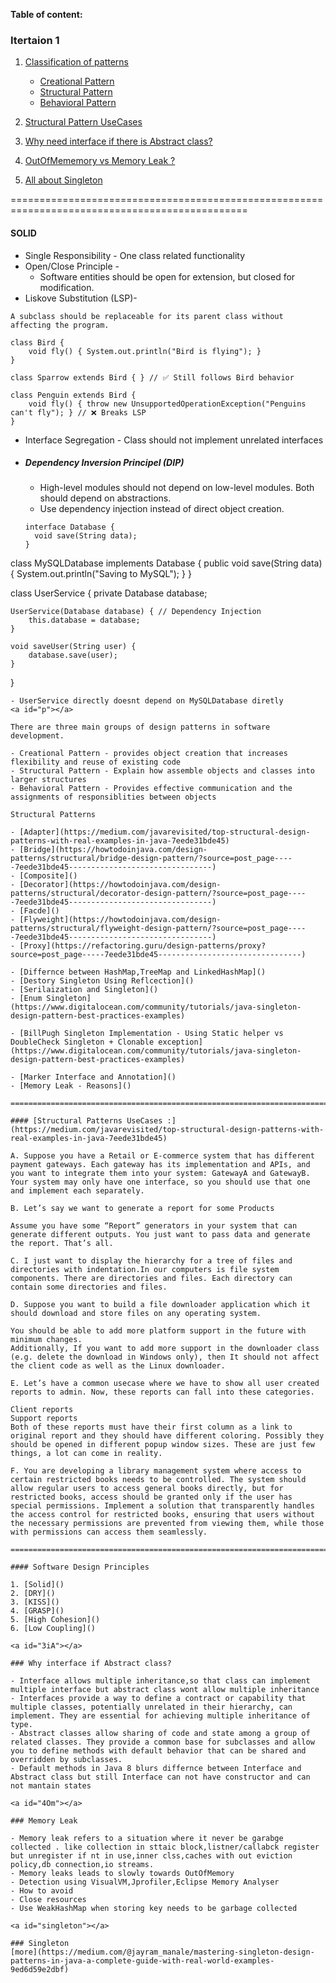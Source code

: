 **Table of content:**

### Itertaion 1

1. [Classification of patterns](#p)
   - [Creational Pattern](#cp)
   - [Structural Pattern](#sp)
   - [Behavioral Pattern](#bp)
2. [Structural Pattern UseCases](#spu)

3. [Why need interface if there is Abstract class?](#3ia)

4. [OutOfMememory vs Memory Leak ?](#4Om)
5. [All about Singleton](#singleton)

===============================================================================================

#### SOLID

- Single Responsibility - One class related functionality
- Open/Close Principle -
  - Software entities should be open for extension, but closed for modification.
- Liskove Substitution (LSP)-

```
A subclass should be replaceable for its parent class without affecting the program.

class Bird {
    void fly() { System.out.println("Bird is flying"); }
}

class Sparrow extends Bird { } // ✅ Still follows Bird behavior

class Penguin extends Bird {
    void fly() { throw new UnsupportedOperationException("Penguins can't fly"); } // ❌ Breaks LSP
}

```

- Interface Segregation - Class should not implement unrelated interfaces
- ##### Dependency Inversion Principel (DIP)
  - High-level modules should not depend on low-level modules. Both should depend on abstractions.
  - Use dependency injection instead of direct object creation.
  ```
  interface Database {
    void save(String data);
  }
  ```

class MySQLDatabase implements Database {
public void save(String data) { System.out.println("Saving to MySQL"); }
}

class UserService {
private Database database;

    UserService(Database database) { // Dependency Injection
        this.database = database;
    }

    void saveUser(String user) {
        database.save(user);
    }

}

```
- UserService directly doesnt depend on MySQLDatabase diretly
<a id="p"></a>

There are three main groups of design patterns in software development.

- Creational Pattern - provides object creation that increases flexibility and reuse of existing code
- Structural Pattern - Explain how assemble objects and classes into larger structures
- Behavioral Pattern - Provides effective communication and the assignments of responsiblities between objects

Structural Patterns

- [Adapter](https://medium.com/javarevisited/top-structural-design-patterns-with-real-examples-in-java-7eede31bde45)
- [Bridge](https://howtodoinjava.com/design-patterns/structural/bridge-design-pattern/?source=post_page-----7eede31bde45--------------------------------)
- [Composite]()
- [Decorator](https://howtodoinjava.com/design-patterns/structural/decorator-design-pattern/?source=post_page-----7eede31bde45--------------------------------)
- [Facde]()
- [Flyweight](https://howtodoinjava.com/design-patterns/structural/flyweight-design-pattern/?source=post_page-----7eede31bde45--------------------------------)
- [Proxy](https://refactoring.guru/design-patterns/proxy?source=post_page-----7eede31bde45--------------------------------)

- [Differnce between HashMap,TreeMap and LinkedHashMap]()
- [Destory Singleton Using Reflcection]()
- [Serilaization and Singleton]()
- [Enum Singleton](https://www.digitalocean.com/community/tutorials/java-singleton-design-pattern-best-practices-examples)

- [BillPugh Singleton Implementation - Using Static helper vs DoubleCheck Singleton + Clonable exception](https://www.digitalocean.com/community/tutorials/java-singleton-design-pattern-best-practices-examples)

- [Marker Interface and Annotation]()
- [Memory Leak - Reasons]()

===============================================================================================

#### [Structural Patterns UseCases :](https://medium.com/javarevisited/top-structural-design-patterns-with-real-examples-in-java-7eede31bde45)

A. Suppose you have a Retail or E-commerce system that has different payment gateways. Each gateway has its implementation and APIs, and you want to integrate them into your system: GatewayA and GatewayB. Your system may only have one interface, so you should use that one and implement each separately.

B. Let’s say we want to generate a report for some Products

Assume you have some “Report” generators in your system that can generate different outputs. You just want to pass data and generate the report. That’s all.

C. I just want to display the hierarchy for a tree of files and directories with indentation.In our computers is file system components. There are directories and files. Each directory can contain some directories and files.

D. Suppose you want to build a file downloader application which it should download and store files on any operating system.

You should be able to add more platform support in the future with minimum changes.
Additionally, If you want to add more support in the downloader class (e.g. delete the download in Windows only), then It should not affect the client code as well as the Linux downloader.

E. Let’s have a common usecase where we have to show all user created reports to admin. Now, these reports can fall into these categories.

Client reports
Support reports
Both of these reports must have their first column as a link to original report and they should have different coloring. Possibly they should be opened in different popup window sizes. These are just few things, a lot can come in reality.

F. You are developing a library management system where access to certain restricted books needs to be controlled. The system should allow regular users to access general books directly, but for restricted books, access should be granted only if the user has special permissions. Implement a solution that transparently handles the access control for restricted books, ensuring that users without the necessary permissions are prevented from viewing them, while those with permissions can access them seamlessly.

======================================================================================================

#### Software Design Principles

1. [Solid]()
2. [DRY]()
3. [KISS]()
4. [GRASP]()
5. [High Cohesion]()
6. [Low Coupling]()

<a id="3iA"></a>

### Why interface if Abstract class?

- Interface allows multiple inheritance,so that class can implement multiple interface but abstract class wont allow multiple inheritance
- Interfaces provide a way to define a contract or capability that multiple classes, potentially unrelated in their hierarchy, can implement. They are essential for achieving multiple inheritance of type.
- Abstract classes allow sharing of code and state among a group of related classes. They provide a common base for subclasses and allow you to define methods with default behavior that can be shared and overridden by subclasses.
- Default methods in Java 8 blurs differnce between Interface and Abstract class but still Interface can not have constructor and can not mantain states

<a id="4Om"></a>

### Memory Leak

- Memory leak refers to a situation where it never be garabge collected . like collection in sttaic block,listner/callabck register but unregister if nt in use,inner clss,caches with out eviction policy,db connection,io streams.
- Memory leaks leads to slowly towards OutOfMemory
- Detection using VisualVM,Jprofiler,Eclipse Memory Analyser
- How to avoid
- Close resources
- Use WeakHashMap when storing key needs to be garbage collected

<a id="singleton"></a>

### Singleton
[more](https://medium.com/@jayram_manale/mastering-singleton-design-patterns-in-java-a-complete-guide-with-real-world-examples-9ed6d59e2dbf)
```
